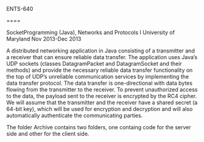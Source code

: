 ENTS-640

====

SocketProgramming (Java), Networks and Protocols I
University of Maryland Nov 2013-­Dec 2013

A distributed networking application in Java consisting of a transmitter and a receiver that can
ensure reliable data transfer. The application uses Java’s UDP sockets (classes DatagramPacket and
DatagramSocket and their methods) and provide the necessary reliable data transfer functionality on the
top of UDP’s unreliable communication services by implementing the data transfer protocol. The data transfer is one-directional with data bytes flowing from the transmitter to the
receiver. To prevent unauthorized access to the data, the payload sent to the receiver is encrypted by
the RC4 cipher. We will assume that the transmitter and the receiver have a shared secret (a 64-bit key),
which will be used for encryption and decryption and will also automatically authenticate the
communicating parties.

The folder Archive contains two folders, one containg code for the server side and other for the client side.
